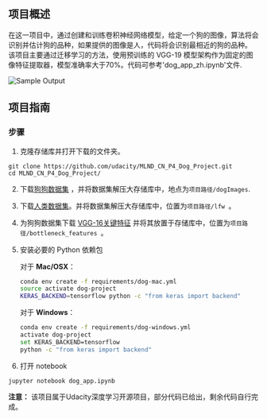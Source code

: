[//]: # (Image References)

[image1]: ./images/sample_dog_output.png "Sample Output"
[image2]: ./images/vgg16_model.png "VGG-16 Model Keras Layers"
[image3]: ./images/vgg16_model_draw.png "VGG16 Model Figure"


## 项目概述

在这一项目中，通过创建和训练卷积神经网络模型，给定一个狗的图像，算法将会识别并估计狗的品种，如果提供的图像是人，代码将会识别最相近的狗的品种。
该项目主要通过迁移学习的方法，使用预训练的 VGG-19 模型架构作为固定的图像特征提取器，模型准确率大于70%。代码可参考'dog_app_zh.ipynb'文件.

![Sample Output][image1]


## 项目指南

### 步骤

1. 克隆存储库并打开下载的文件夹。

 ```	
git clone https://github.com/udacity/MLND_CN_P4_Dog_Project.git
cd MLND_CN_P4_Dog_Project/
```

2. 下载[狗狗数据集](https://s3.cn-north-1.amazonaws.com.cn/static-documents/nd101/v4-dataset/dogImages.zip) ，并将数据集解压大存储库中，地点为`项目路径/dogImages`. 

3. 下载[人类数据集](https://s3.cn-north-1.amazonaws.com.cn/static-documents/nd101/v4-dataset/lfw.zip)。并将数据集解压大存储库中，位置为`项目路径/lfw `。

4. 为狗狗数据集下载 [VGG-16关键特征](https://s3.cn-north-1.amazonaws.com.cn/static-documents/nd101/v4-dataset/DogVGG16Data.npz) 并将其放置于存储库中，位置为`项目路径/bottleneck_features `。

5. 安装必要的 Python 依赖包


	对于 __Mac/OSX__：
	
	```bash
	conda env create -f requirements/dog-mac.yml
	source activate dog-project
	KERAS_BACKEND=tensorflow python -c "from keras import backend"
	```

	对于 __Windows__：
	
	```bash
	conda env create -f requirements/dog-windows.yml
	activate dog-project
	set KERAS_BACKEND=tensorflow
	python -c "from keras import backend"
	```
6. 打开 notebook

 ```
jupyter notebook dog_app.ipynb
```

__注意：__ 该项目属于Udacity深度学习开源项目，部分代码已给出，剩余代码自行完成。
